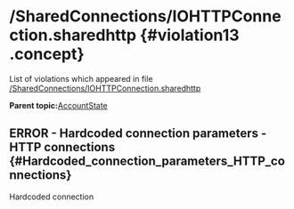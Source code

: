 # /SharedConnections/IOHTTPConnection.sharedhttp {#violation13 .concept}

List of violations which appeared in file [/SharedConnections/IOHTTPConnection.sharedhttp](../../../projects/AccountState/SharedConnections/IOHTTPConnection.sharedhttp.md)

**Parent topic:**[AccountState](../../../../../../modules/demo_Enterprise/dita/qa/projects/AccountState.md)

## ERROR - Hardcoded connection parameters - HTTP connections {#Hardcoded_connection_parameters_HTTP_connections}

Hardcoded connection

